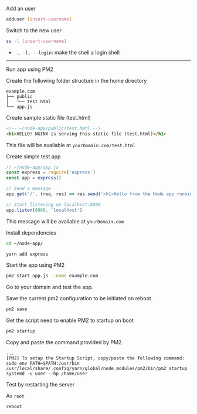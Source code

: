 Add an user
```sh
adduser [insert-username]
```

Switch to the new user
```sh
su -l [insert-username]
```
- `-, -l, --login`: make the shell a login shell

---

Run app using PM2

Create the following folder structure in the home directory
```
example.com
├── public
│   └── test.html
└── app.js
```

Create sample static file (test.html)
```html
<!-- ~/node-app/public/test.hmtl -->
<h1>HELLO! NGINX is serving this static file (test.html)</h1>
```

This file will be available at `yourDomain.com/test.html`

Create simple test app
```javascript
// ~/node-app/app.js
const express = require('express')
const app = express()

// Send a message
app.get('/', (req, res) => res.send('<h1>Hello from the Node app running on localhost:8080</h1>'))

// Start listening on localhost:8080
app.listen(8080, 'localhost')
```
This message will be available at `yourDomain.com`

Install dependencies
```sh
cd ~/node-app/
```

```sh
yarn add express
```

Start the app using PM2
```sh
pm2 start app.js --name example.com 
```
Go to your domain and test the app.

Save the current pm2 configuration to be initiated on reboot

```sh
pm2 save
```

Get the script need to enable PM2 to startup on boot
```sh
pm2 startup
```
Copy and paste the command provided by PM2.

```
...
[PM2] To setup the Startup Script, copy/paste the following command:
sudo env PATH=$PATH:/usr/bin /usr/local/share/.config/yarn/global/node_modules/pm2/bin/pm2 startup systemd -u user --hp /home/user
```

Test by restarting the server

As `root`
```sh
reboot
```